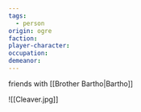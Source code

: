 ```yaml
---
tags:
  - person
origin: ogre
faction: 
player-character: 
occupation: 
demeanor:
---
```

friends with [[Brother Bartho|Bartho]]

![[Cleaver.jpg]]